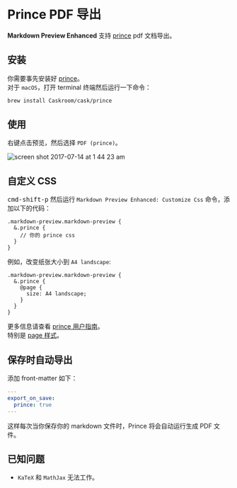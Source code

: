 # Prince PDF 导出

**Markdown Preview Enhanced** 支持 [prince](https://www.princexml.com/) pdf 文档导出。

## 安装

你需要事先安装好 [prince](https://www.princexml.com/)。  
对于 `macOS`，打开 terminal 终端然后运行一下命令：

```sh
brew install Caskroom/cask/prince
```

## 使用

右键点击预览，然后选择 `PDF (prince)`。

![screen shot 2017-07-14 at 1 44 23 am](https://user-images.githubusercontent.com/1908863/28201287-fb5ea8d0-6835-11e7-9bdb-2afb458ee5cc.png)

## 自定义 CSS

<kbd>cmd-shift-p</kbd> 然后运行 `Markdown Preview Enhanced: Customize Css` 命令，添加以下的代码：

```less
.markdown-preview.markdown-preview {
  &.prince {
    // 你的 prince css
  }
}
```

例如，改变纸张大小到 `A4 landscape`:

```less
.markdown-preview.markdown-preview {
  &.prince {
    @page {
      size: A4 landscape;
    }
  }
}
```

更多信息请查看 [prince 用户指南](https://www.princexml.com/doc/)。  
特别是 [page 样式](https://www.princexml.com/doc/paged/#page-styles)。

## 保存时自动导出

添加 front-matter 如下：

```yaml
---
export_on_save:
  prince: true
---

```

这样每次当你保存你的 markdown 文件时，Prince 将会自动运行生成 PDF 文件。

## 已知问题

- `KaTeX` 和 `MathJax` 无法工作。
